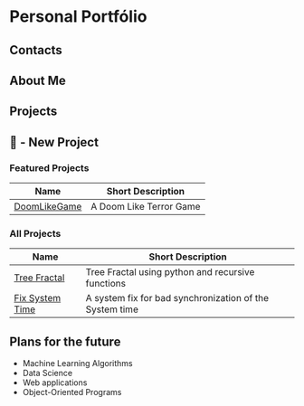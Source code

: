 # **Personal Portfólio**

## Contacts


## About Me


## Projects

🌟 - New Project
-

### Featured Projects

| Name                                                                              | Short Description       |
|-----------------------------------------------------------------------------------|-------------------------|
| [DoomLikeGame](./Projetos/DoomLikeGame/README.md)                                 | A Doom Like Terror Game |


### All Projects

| Name                                                                   | Short Description                                       |
|------------------------------------------------------------------------|---------------------------------------------------------|
| [Tree Fractal](./Projetos/Turtle/FractalTree.py)                 | Tree Fractal using python and recursive functions       |
| [Fix System Time ](./Projetos/Alterar_Data_do_sistema/Sys_Time_Fix.md) | A system fix for bad synchronization of the System time |


## Plans for the future

- Machine Learning Algorithms
- Data Science
- Web applications
- Object-Oriented Programs




